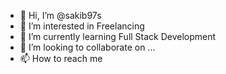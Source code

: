 - 👋 Hi, I’m @sakib97s
- 👀 I’m interested in Freelancing
- 🌱 I’m currently learning Full Stack Development
- 💞️ I’m looking to collaborate on ...
- 📫 How to reach me
<!---
sakib97s/sakib97s is a ✨ special ✨ repository because its `README.md` (this file) appears on your GitHub profile.
You can click the Preview link to take a look at your changes.
--->
